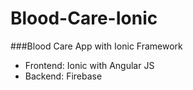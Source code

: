 # Blood-Care-Ionic

###Blood Care App with Ionic Framework
* Frontend: Ionic with Angular JS
* Backend: Firebase
